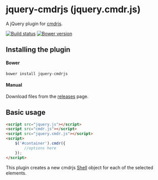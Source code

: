 # jquery-cmdrjs (jquery.cmdr.js)

A jQuery plugin for [cmdrjs](https://github.com/cmdrjs/cmdrjs).

[![Build status](https://travis-ci.org/cmdrjs/jquery-cmdrjs.png)](https://travis-ci.org/cmdrjs/jquery-cmdrjs)
[![Bower version](https://badge.fury.io/bo/jquery-cmdrjs.svg)](http://badge.fury.io/bo/jquery-cmdrjs)

## Installing the plugin

#### Bower
```
bower install jquery-cmdrjs
```

#### Manual

Download files from the [releases](https://github.com/cmdrjs/jquery-cmdrjs/releases) page.

## Basic usage

```html
<script src="jquery.js"></script>
<script src="cmdr.js"></script>
<script src="jquery.cmdr.js"></script>
<script>    
    $('#container').cmdr({
        //options here
    });
</script>
```

This plugin creates a new cmdrjs [Shell](https://github.com/cmdrjs/cmdrjs/wiki/shell-class) object for each of the selected elements.
